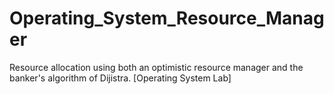 # Operating_System_Resource_Manager
Resource allocation using both an optimistic resource manager and the banker's algorithm of Dijistra. [Operating System Lab]
